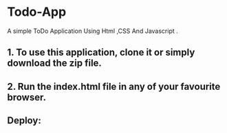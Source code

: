 # Todo-App

A simple ToDo Application Using Html ,CSS And Javascript .

## 1. To use this application, clone it or simply download the zip file.

## 2. Run the index.html file in any of your favourite browser.

## Deploy:
